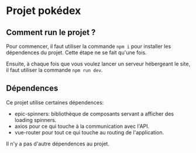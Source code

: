 # Projet pokédex

## Comment run le projet ?

Pour commencer, il faut utiliser la commande
`npm i` pour installer les dépendences du projet. Cette étape ne se fait qu'une fois.

Ensuite, à chaque fois que vous voulez lancer un serveur hébergeant le site, il faut utiliser la commande `npm run dev`.

## Dépendences

Ce projet utilise certaines dépendences:

* epic-spinners: bibliothèque de composants servant a afficher des loading spinners.
* axios pour ce qui touche à la communication avec l'API.
* vue-router pour tout ce qui touche au routing de l'application.

Il n'y a pas d'autre dépendences au projet.
